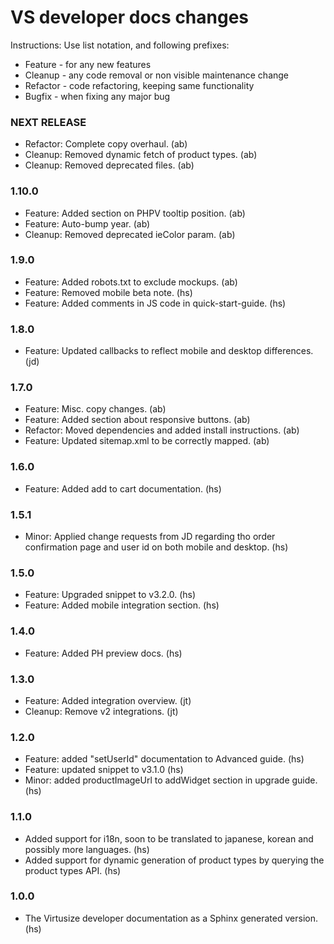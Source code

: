 VS developer docs changes
=========================

Instructions:
Use list notation, and following prefixes:

- Feature - for any new features
- Cleanup - any code removal or non visible maintenance change
- Refactor - code refactoring, keeping same functionality
- Bugfix - when fixing any major bug


### NEXT RELEASE

- Refactor: Complete copy overhaul. (ab)
- Cleanup: Removed dynamic fetch of product types. (ab)
- Cleanup: Removed deprecated files. (ab)

### 1.10.0

- Feature: Added section on PHPV tooltip position. (ab)
- Feature: Auto-bump year. (ab)
- Cleanup: Removed deprecated ieColor param. (ab)

### 1.9.0

- Feature: Added robots.txt to exclude mockups. (ab)
- Feature: Removed mobile beta note. (hs)
- Feature: Added comments in JS code in quick-start-guide. (hs)

### 1.8.0

- Feature: Updated callbacks to reflect mobile and desktop differences. (jd)

### 1.7.0

- Feature: Misc. copy changes. (ab)
- Feature: Added section about responsive buttons. (ab)
- Refactor: Moved dependencies and added install instructions. (ab)
- Feature: Updated sitemap.xml to be correctly mapped. (ab)

### 1.6.0

- Feature: Added add to cart documentation. (hs)

### 1.5.1

- Minor: Applied change requests from JD regarding tho order confirmation page and user id on both mobile and desktop. (hs)

### 1.5.0

- Feature: Upgraded snippet to v3.2.0. (hs)
- Feature: Added mobile integration section. (hs)

### 1.4.0

- Feature: Added PH preview docs. (hs)

### 1.3.0

- Feature: Added integration overview. (jt)
- Cleanup: Remove v2 integrations. (jt)

### 1.2.0

- Feature: added "setUserId" documentation to Advanced guide. (hs)
- Feature: updated snippet to v3.1.0 (hs)
- Minor: added productImageUrl to addWidget section in upgrade guide. (hs)

### 1.1.0

- Added support for i18n, soon to be translated to japanese, korean and possibly more languages. (hs)
- Added support for dynamic generation of product types by querying the product types API. (hs)

### 1.0.0

- The Virtusize developer documentation as a Sphinx generated version. (hs)
